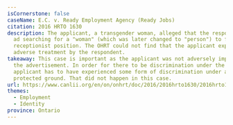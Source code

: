 ```yaml
---
isCornerstone: false
caseName: E.C. v. Ready Employment Agency (Ready Jobs)
citation: 2016 HRTO 1630
description: The applicant, a transgender woman, alleged that the respondent's
  ad searching for a "woman" (which was later changed to "person") to fill a
  receptionist position. The OHRT could not find that the applicant experience
  adverse treatment by the respondent.
takeaway: This case is important as the applicant was not adversely impacted by
  the advertisement. In order for there to be discrimination under the Code, the
  applicant has to have experienced some form of discrimination under a
  protected ground. That did not happen in this case.
url: https://www.canlii.org/en/on/onhrt/doc/2016/2016hrto1630/2016hrto1630.html?resultIndex=1
themes:
  - Employment
  - Identity
province: Ontario
---
```

